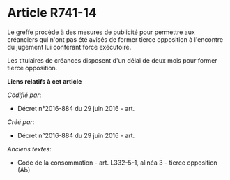 # Article R741-14

Le greffe procède à des mesures de publicité pour permettre aux créanciers qui n'ont pas été avisés de former tierce
opposition à l'encontre du jugement lui conférant force exécutoire.

Les titulaires de créances disposent d'un délai de deux mois pour former tierce opposition.

**Liens relatifs à cet article**

_Codifié par_:

  - Décret n°2016-884 du 29 juin 2016 - art.

_Créé par_:

  - Décret n°2016-884 du 29 juin 2016 - art.

_Anciens textes_:

  - Code de la consommation - art. L332-5-1, alinéa 3 - tierce opposition (Ab)
